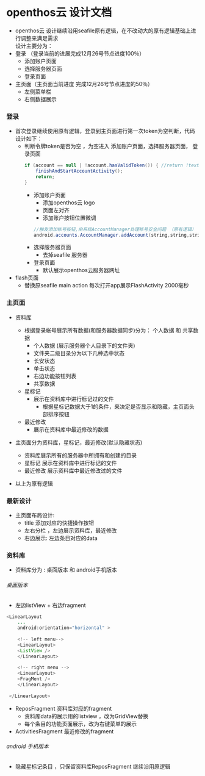 # openthos云 设计文档
  - openthos云 设计继续沿用seafile原有逻辑，在不改动大的原有逻辑基础上进行调整来满足需求<br>
  设计主要分为：
  - 登录 （登录当前的进展完成12月26号节点进度100％）
      - 添加账户页面
      - 选择服务器页面
      - 登录页面
  - 主页面（主页面当前进度 完成12月26号节点进度的50％）
      - 左侧菜单栏
      - 右侧数据展示
    
### 登录
  - 首次登录继续使用原有逻辑，登录到主页面进行第一次token为空判断，代码设计如下：
    - 判断令牌token是否为空 ，为空进入 添加账户页面，选择服务器页面， 登录页面
      ```java
      if (account == null | !account.hasValidToken()) { //return !textUtils.isEmpty(token)
          finishAndStartAccountActivity();
          return;
      }
      ```
        - 添加账户页面
          - 添加openthos云 logo
          - 页面左对齐 
          - 添加账户按钮位置微调
          ```java
          //触发添加帐号按钮,由系统AccountManager处理帐号安全问题 （原有逻辑）
          android.accounts.AccountManager.addAccount(string,string,string[] ,Bundle,activity,AccountManagerCallback<Bundle>);
          ```
        - 选择服务器页面
          - 去掉seafile 服务器
        - 登录页面
          - 默认展示openthos云服务器网址 
  - flash页面
    - 替换原seafile main action 每次打开app展示FlashActivity 2000毫秒
  
            
### 主页面
  - 资料库
    - 根据登录帐号展示所有数据(和服务器数据同步)分为： 个人数据 和 共享数据
      - 个人数据 (展示服务器个人目录下的文件夹)
      - 文件夹二级目录分为以下几种选中状态
      - 长安状态
      - 单击状态
      - 右边功能按钮列表   
      - 共享数据
    - 星标记
      - 展示在资料库中进行标记过的文件
        - 根据星标记数据大于1的条件，来决定是否显示和隐藏，主页面头部排序按钮
    - 最近修改
      - 展示在资料库中最近修改的数据
 
  - 主页面分为资料库，星标记，最近修改(默认隐藏状态)
    - 资料库展示所有的服务器中所拥有和创建的目录
    - 星标记 展示在资料库中进行标记的文件
    - 最近修改 展示资料库中最近修改过的文件
  - 以上为原有逻辑
  
### 最新设计  
  - 主页面布局设计:
    - title 添加对应的快捷操作按钮
    - 左右分栏 ，左边展示资料库，最近修改
    - 右边展示: 左边条目对应的data
### 资料库
  - 资料库分为 : 桌面版本 和 android手机版本
###### 桌面版本
  - 左边listView + 右边fragment
  
  ```java
  <LinearLayout
      ... 
      android:orientation="horizontal" >
      
      <!-- left menu-->
      <LinearLayout>
      <ListView />
      </LinearLayout>
      
      <!-- right menu -->
      <LinearLayout>
      <FragMent />
      </LinearLayout>
      
   </LinearLayout>   
  ```  
  - ReposFragment  资料库对应的fragment
    - 资料库data的展示用的listview  ，改为GridView替换
    - 每个条目的功能页面展示，改为右键菜单的展示
  - ActivitiesFragment 最近修改的fragment
  
###### android 手机版本
  - 隐藏星标记条目 ，只保留资料库ReposFragment 继续沿用原逻辑
